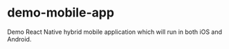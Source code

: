 # demo-mobile-app
Demo React Native hybrid mobile application which will run in both iOS and Android.
